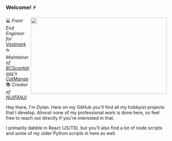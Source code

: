 ### Welcome! ⚡
<img src="wp2.gif" width="426" height="240" align="right"/>

💻 *Front End Engineer for [Vestmark](https://www.vestmark.com/)*<br/>
☕ *Maintainer of [BCScanlations](https://twitter.com/BCScanlations)'s [CatManga](http://catmanga.org)*<br/>
📚 *Creator of [NIJIFANJI](http://www.nijifanji.com)*

Hey there, I'm Dylan. Here on my GitHub you'll find all my hobbyist projects that I develop. Almost none of my professional work is done here, so feel free to reach out directly if you're interested in that.

I primarily dabble in React (JS/TS), but you'll also find a lot of node scripts and some of my older Python scripts in here as well.
